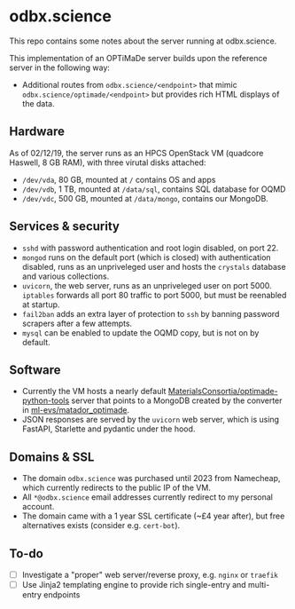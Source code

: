 # odbx.science

This repo contains some notes about the server running at odbx.science. 

This implementation of an OPTiMaDe server builds upon the reference server in
the following way:

- Additional routes from `odbx.science/<endpoint>` that mimic `odbx.science/optimade/<endpoint>` but
  provides rich HTML displays of the data.

## Hardware 

As of 02/12/19, the server runs as an HPCS OpenStack VM (quadcore Haswell, 8 GB RAM), with three virutal disks attached:

- `/dev/vda`, 80 GB, mounted at `/` contains OS and apps
- `/dev/vdb`, 1 TB, mounted at `/data/sql`, contains SQL database for OQMD
- `/dev/vdc`, 500 GB, mounted at `/data/mongo`, contains our MongoDB.

## Services & security

- `sshd` with password authentication and root login disabled, on port 22.
- `mongod` runs on the default port (which is closed) with authentication disabled, runs as an unpriveleged user and hosts the `crystals` database and various collections.
- `uvicorn`, the web server, runs as an unpriveleged user on port 5000. `iptables` forwards all port 80 traffic to port 5000, but must be reenabled at startup.
- `fail2ban` adds an extra layer of protection to `ssh` by banning password scrapers after a few attempts.
- `mysql` can be enabled to update the OQMD copy, but is not on by default.

## Software

- Currently the VM hosts a nearly default [MaterialsConsortia/optimade-python-tools](https://github.com/Materials-Consortia/optimade-python-tools) server that points to a MongoDB created by the converter in [ml-evs/matador_optimade](https://github.com/ml-evs/matador_optimade).
- JSON responses are served by the `uvicorn` web server, which is using FastAPI, Starlette and pydantic under the hood.

## Domains & SSL

- The domain `odbx.science` was purchased until 2023 from Namecheap, which currently redirects to the public IP of the VM.
- All `*@odbx.science` email addresses currently redirect to my personal account.
- The domain came with a 1 year SSL certificate (~£4 year after), but free alternatives exists (consider e.g. `cert-bot`).


## To-do

- [ ] Investigate a "proper" web server/reverse proxy, e.g. `nginx` or `traefik`
- [ ] Use Jinja2 templating engine to provide rich single-entry and multi-entry endpoints
